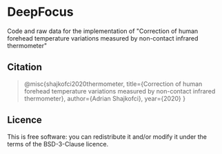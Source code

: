 # DeepFocus
Code and raw data for the implementation of "Correction of human forehead temperature variations measured by non-contact infrared thermometer"

## Citation
>@misc{shajkofci2020thermometer,
>    title={Correction of human forehead temperature variations measured by non-contact infrared thermometer},
>    author={Adrian Shajkofci},
>    year={2020}
>}

## Licence
This is free software: you can redistribute it and/or modify it under the terms of the BSD-3-Clause licence.